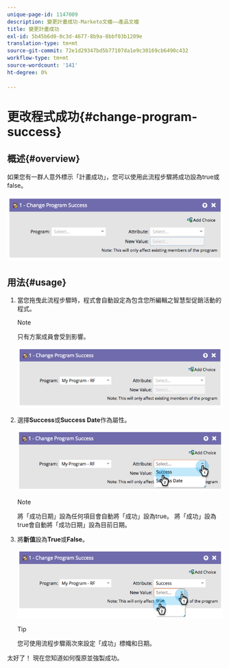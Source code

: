 ```yaml
---
unique-page-id: 1147009
description: 變更計畫成功-Marketo文檔——產品文檔
title: 變更計畫成功
exl-id: 5b45b6d0-0c3d-4677-8b9a-8bbf03b1209e
translation-type: tm+mt
source-git-commit: 72e1d29347bd5b77107da1e9c30169cb6490c432
workflow-type: tm+mt
source-wordcount: '141'
ht-degree: 0%

---
```


# 更改程式成功{#change-program-success}

## 概述{#overview}

如果您有一群人意外標示「計畫成功」，您可以使用此流程步驟將成功設為true或false。

![](assets/image2014-9-22-14-3a45-3a8.png)

## 用法{#usage}

1. 當您拖曳此流程步驟時，程式會自動設定為包含您所編輯之智慧型促銷活動的程式。

   >[!NOTE]
   >
   >只有方案成員會受到影響。

   ![](assets/image2014-9-22-14-3a45-3a35.png)

1. 選擇&#x200B;**Success**&#x200B;或&#x200B;**Success Date**&#x200B;作為屬性。

   ![](assets/image2014-9-22-14-3a45-3a39.png)

   >[!NOTE]
   >
   >將「成功日期」設為任何項目會自動將「成功」設為true。 將「成功」設為true會自動將「成功日期」設為目前日期。

1. 將&#x200B;**新值**&#x200B;設為&#x200B;**True**&#x200B;或&#x200B;**False**。

   ![](assets/image2014-9-22-14-3a45-3a55.png)

   >[!TIP]
   >
   >您可使用流程步驟兩次來設定「成功」標幟和日期。

太好了！ 現在您知道如何復原並強製成功。
